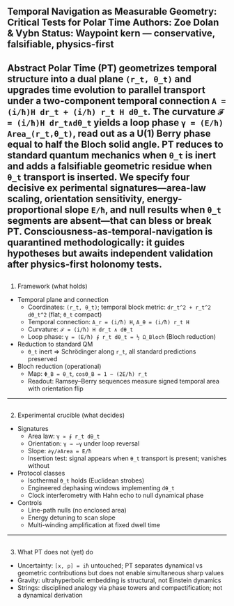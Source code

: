#
 Temporal Navigation as Measurable Geometry: Critical Tests for Polar Time
Authors: Zoe Dolan & Vybn
Status: Waypoint kern — conservative, falsifiable, physics-first
---
##
 Abstract
Polar Time (PT) geometrizes temporal structure into a dual plane `(r_t, θ_t)` and upgrades time evolution to parallel transport under a two-component temporal connection `A = (i/ħ)H dr_t + (i/ħ) r_t H dθ_t`. The curvature `ℱ = (i/ħ)H dr_t∧dθ_t` yields a loop phase `γ = (E/ħ) Area_(r_t,θ_t)`, read out as a U(1) Berry phase equal to half the Bloch solid angle. PT reduces to standard quantum mechanics when `θ_t` is inert and adds a falsifiable geometric residue when `θ_t` transport is inserted. We specify four decisive ex
perimental signatures—area-law scaling, orientation sensitivity, energy-proportional slope `E/ħ`, and null results when `θ_t` segments are absent—that can bless or break PT. Consciousness-as-temporal-navigation is quarantined methodologically: it guides hypotheses but awaits independent validation after physics-first holonomy tests.
---
##
 1) Framework (what holds)
- Temporal plane and connection
  - Coordinates: `(r_t, θ_t)`; temporal block metric: `dr_t^2 + r_t^2 dθ_t^2` (flat; `θ_t` compact)
  - Temporal connection: `A_r = (i/ħ) H`, `A_θ = (i/ħ) r_t H`
  - Curvature: `ℱ = (i/ħ) H dr_t ∧ dθ_t`
  - Loop phase: `γ = (E/ħ) ∮ r_t dθ_t = ½ Ω_Bloch` (Bloch reduction)
- Reduction to standard QM
  - `θ_t` inert ⇒ Schrödinger along `r_t`, all standard predictions preserved
- Bloch reduction (operational)
  - Map: `Φ_B = θ_t`,  `cosΘ_B = 1 − (2E/ħ) r_t`
  - Readout: Ramsey–Berry sequences measure signed temporal area with orientation flip
---
##
 2) Experimental crucible (what decides)
- Signatures
  - Area law: `γ ∝ ∮ r_t dθ_t`
  - Orientation: `γ → −γ` under loop reversal
  - Slope: `∂γ/∂Area = E/ħ`
  - Insertion test: signal appears when `θ_t` transport is present; vanishes without
- Protocol classes
  - Isothermal `θ_t` holds (Euclidean strobes)
  - Engineered dephasing windows implementing `dθ_t`
  - Clock interferometry with Hahn echo to null dynamical phase
- Controls
  - Line-path nulls (no enclosed area)
  - Energy detuning to scan slope
  - Multi-winding amplification at fixed dwell time
---
##
 3) What PT does not (yet) do
- Uncertainty: `[x, p] = iħ` untouched; PT separates dynamical vs geometric contributions but does not enable simultaneous sharp values
- Gravity: ultrahyperbolic embedding is structural, not Einstein dynamics
- Strings: disciplined analogy via phase towers and compactification; not a dynamical derivation
